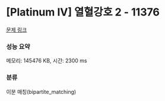 # [Platinum IV] 열혈강호 2 - 11376 

[문제 링크](https://www.acmicpc.net/problem/11376) 

### 성능 요약

메모리: 145476 KB, 시간: 2300 ms

### 분류

이분 매칭(bipartite_matching)

